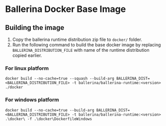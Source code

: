 # Ballerina Docker Base Image

## Building the image

1. Copy the ballerina runtime distribution zip file to `docker/` folder.
1. Run the following command to build the base docker image by replacing `BALLERINA_DISTRIBUTION_FILE` with name of the runtime distribution copied earlier.

### For linux platform
```docker build --no-cache=true --squash --build-arg BALLERINA_DIST=<BALLERINA_DISTRIBUTION_FILE> -t ballerina/ballerina-runtime:<version> ./docker```

### For windows platform
```docker build --no-cache=true --build-arg BALLERINA_DIST=<BALLERINA_DISTRIBUTION_FILE> -t ballerina/ballerina-runtime:<version> .\docker\ -f .\docker\DockerfileWindows```
